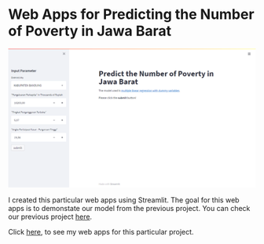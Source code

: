 # Web Apps for Predicting the Number of Poverty in Jawa Barat

![Web Apps Overview](https://github.com/ayusufalba25/povertyApps/blob/master/images/Web%20Apps%20Overview.png)

I created this particular web apps using Streamlit. The goal for this web apps is to demonstate our model from the previous project. You can check our previous project [here](https://github.com/ayusufalba25/Poverty-in-JawaBarat).

Click [here](), to see my web apps for this particular project.
